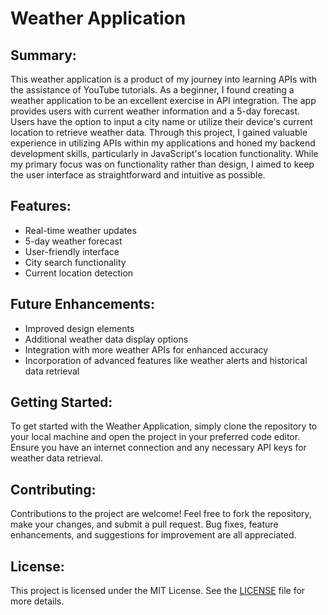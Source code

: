 # Weather Application

## Summary:
This weather application is a product of my journey into learning APIs with the assistance of YouTube tutorials. As a beginner, I found creating a weather application to be an excellent exercise in API integration. The app provides users with current weather information and a 5-day forecast. Users have the option to input a city name or utilize their device's current location to retrieve weather data. Through this project, I gained valuable experience in utilizing APIs within my applications and honed my backend development skills, particularly in JavaScript's location functionality. While my primary focus was on functionality rather than design, I aimed to keep the user interface as straightforward and intuitive as possible.

## Features:
- Real-time weather updates
- 5-day weather forecast
- User-friendly interface
- City search functionality
- Current location detection

## Future Enhancements:
- Improved design elements
- Additional weather data display options
- Integration with more weather APIs for enhanced accuracy
- Incorporation of advanced features like weather alerts and historical data retrieval

## Getting Started:
To get started with the Weather Application, simply clone the repository to your local machine and open the project in your preferred code editor. Ensure you have an internet connection and any necessary API keys for weather data retrieval.

## Contributing:
Contributions to the project are welcome! Feel free to fork the repository, make your changes, and submit a pull request. Bug fixes, feature enhancements, and suggestions for improvement are all appreciated.

## License:
This project is licensed under the MIT License. See the [LICENSE](LICENSE) file for more details.


